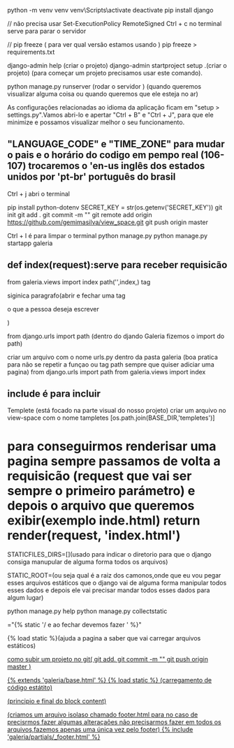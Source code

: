 python -m venv venv 
venv\Scripts\activate
deactivate
pip install django

// não precisa usar
Set-ExecutionPolicy RemoteSigned
Ctrl + c  no terminal serve para parar o servidor

// pip freeze ( para ver qual versão estamos usando )
pip freeze > requirements.txt

django-admin help
(criar o projeto)
django-admin startproject setup .(criar o projeto)
 (para começar um projeto precisamos usar este comando).

python manage.py runserver (rodar o servidor )
(quando queremos visualizar alguma coisa  ou quando queremos que ele esteja no ar)

As configurações relacionadas ao idioma da aplicação ficam em "setup > settings.py".Vamos abri-lo e apertar "Ctrl + B" e "Ctrl + J", para que ele minimize e possamos visualizar melhor o seu funcionamento.

 "LANGUAGE_CODE" e "TIME_ZONE" para mudar o pais e o horário do codigo em pempo real (106-107)
 trocaremos o 'en-us inglês dos estados unidos por 'pt-br' português do brasil
 --------------------------------------------------------------
 Ctrl + j abri o terminal

 pip install python-dotenv
 SECRET_KEY = str(os.getenv('SECRET_KEY'))
 git init
 git add .
 git commit -m ""
 git remote add origin https://github.com/gemimasilva/view_space.git
 git push origin master

Ctrl + l é para limpar o terminal
 python manage.py
 python manage.py startapp galeria
 

 def index(request):serve para receber requisicão
--------------------------------------------------
 from galeria.views import index 
 path('',index,)
 tag <p> siginica paragrafo(abrir e fechar uma tag <p> o que a pessoa deseja escrever</p>)

  from django.urls import path (dentro do djando Galeria fizemos o import do path)

  criar um arquivo com o nome urls.py dentro da pasta galeria (boa pratica para não se repetir a funçao ou tag path sempre que quiser adiciar uma pagina)
from django.urls import path
from galeria.views import index

include é para incluir
 -----------------------------------------------------------
  Templete (está focado na parte visual do nosso projeto)
criar um arquivo no view-space com o nome tampletes
 [os.path.join(BASE_DIR,'templetes')]

 para conseguirmos renderisar uma pagina sempre passamos de volta a requisicão (request que vai ser sempre o primeiro parámetro) e depois o arquivo que queremos exibir(exemplo inde.html)              return render(request, 'index.html')
==============================================

STATICFILES_DIRS=[](usado para indicar o diretorio para que o django consiga manupular de alguma forma todos os arquivos)

STATIC_ROOT=(ou seja qual é a raiz dos camonos,onde que eu vou pegar esses arquivos estáticos que o django vai de alguma forma manipular todos esses dados e depois ele vai precisar mandar todos esses dados para algum lugar)

python manage.py help
python manage.py collectstatic

="{% static '/ e ao fechar devemos fazer ' %}"

{% load static %}(ajuda a pagina a saber que vai carregar arquivos estáticos)

<a href="{% url 'imagem' %}">

como subir um projeto no git(
git add.
 git commit -m ""
 git push origin master
)

{% extends 'galeria/base.html' %}
{% load static %}  (carregamento de código estátito)


(principio e final do block content)

(criamos um arquivo isolaso chamado footer.html para no caso de precisrmos fazer algumas alteraçaões não precisarmos fazer em todos os arquivos,fazemos apenas uma única vez pelo footer) 
 {% include 'galeria/partials/_footer.html' %}